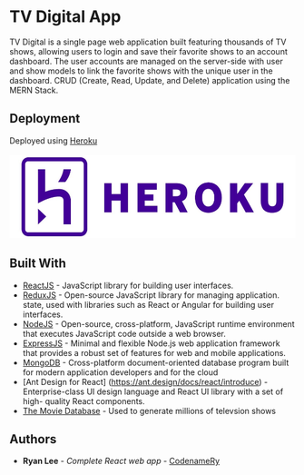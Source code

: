 # TV Digital App
TV Digital is a single page web application built featuring thousands of TV shows, allowing users to login and save their favorite shows to an account dashboard. The user accounts are managed on the server-side with user and show models to link the favorite shows with the unique user in the dashboard. CRUD (Create, Read, Update, and Delete) application using the MERN Stack. 

## Deployment

Deployed using <a href="https://react-tv-digital.herokuapp.com/">Heroku</a>
<br></br>
<a href="https://react-tv-digital.herokuapp.com/">
  <img src="/images/heroku-logo.jpeg" alt="Heroku" width="534" height="146">
</a>

## Built With

* [ReactJS](https://reactjs.org) - JavaScript library for building user interfaces.
* [ReduxJS](https://redux.js.org) - Open-source JavaScript library for managing application. state, used with libraries such as React or Angular for building user interfaces.
* [NodeJS](https://nodejs.org/en/) - Open-source, cross-platform, JavaScript runtime   environment that executes JavaScript code outside a web browser.
* [ExpressJS](https://expressjs.com) - Minimal and flexible Node.js web application framework that provides a robust set of features for web and mobile applications. 
* [MongoDB](https://www.mongodb.com) - Cross-platform document-oriented database program built for modern application developers and for the cloud 
* [Ant Design for React] (https://ant.design/docs/react/introduce) - Enterprise-class UI design language and React UI library with a set of high- quality React components.
* [The Movie Database](https://www.themoviedb.org) - Used to generate millions of televsion shows

## Authors

* **Ryan Lee** - *Complete React web app* - [CodenameRy](https://github.com/codenameRy)
